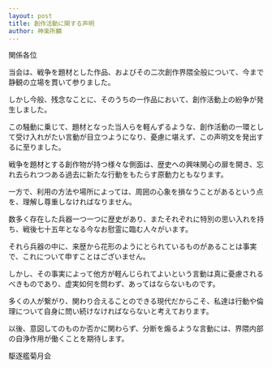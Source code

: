 ```yaml
---
layout: post
title: 創作活動に関する声明
author: 神楽所麟
---
```


関係各位

当会は、戦争を題材とした作品、およびその二次創作界隈全般について、今まで静観の立場を貫いて参りました。

しかし今般、残念なことに、そのうちの一作品において、創作活動上の紛争が発生しました。

この騒動に乗じて、題材となった当人らを軽んずるような、創作活動の一環として受け入れがたい言動が目立つようになり、憂慮に堪えず、この声明文を発出するに至りました。

戦争を題材とする創作物が持つ様々な側面は、歴史への興味関心の扉を開き、忘れ去られつつある過去に新たな行動をもたらす原動力ともなります。

一方で、利用の方法や場所によっては、周囲の心象を損なうことがあるという点を、理解し尊重しなければなりません。

数多く存在した兵器一つ一つに歴史があり、またそれぞれに特別の思い入れを持ち、戦後七十五年となる今なお慰霊に臨む人々がいます。

それら兵器の中に、来歴から花形のようにとられているものがあることは事実で、これについて申すことはございません。

しかし、その事実によって他方が軽んじられてよいという言動は真に憂慮されるべきものであり、虚実如何を問わず、あってはならないものです。

多くの人が繋がり、関わり合えることのできる現代だからこそ、私達は行動や倫理について自身に問い続けなければならないと考えております。

以後、意図してのものか否かに関わらず、分断を煽るような言動には、界隈内部の自浄作用が働くことを期待します。

駆逐艦菊月会
